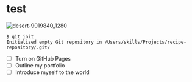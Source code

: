 # test
![desert-9019840_1280](https://github.com/user-attachments/assets/db877a51-ed25-42e4-ac94-a5090c71bb3a)
```
$ git init
Initialized empty Git repository in /Users/skills/Projects/recipe-repository/.git/
```
- [ ] Turn on GitHub Pages
- [ ] Outline my portfolio
- [ ] Introduce myself to the world
